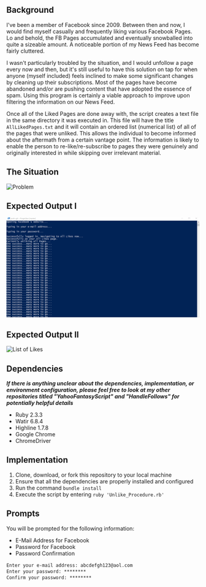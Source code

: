 ## Background

I've been a member of Facebook since 2009. Between then and now, I would find myself casually and frequently liking various Facebook Pages. Lo and behold, the FB Pages accumulated and eventually snowballed into quite a sizeable amount. A noticeable portion of my News Feed has become fairly cluttered.

I wasn't particularly troubled by the situation, and I would unfollow a page every now and then, but it's still useful to have this solution on tap for when anyone (myself included) feels inclined to make some significant changes by cleaning up their subscriptions. Most of the pages have become abandoned and/or are pushing content that have adopted the essence of spam. Using this program is certainly a viable approach to improve upon filtering the information on our News Feed. 

Once all of the Liked Pages are done away with, the script creates a text file in the same directory it was executed in. This file will have the title `AllLikedPages.txt` and it will contain an ordered list (numerical list) of all of the pages that were unliked. This allows the individual to become informed about the aftermath from a certain vantage point. The information is likely to enable the person to re-like/re-subscribe to pages they were genuinely and originally interested in while skipping over irrelevant material.

## The Situation

![Problem](Misc/FBLikesDisplay.gif)

## Expected Output I

![Solution](Misc/FBLikesOutput.gif)

## Expected Output II

![List of Likes](Misc/FBLikesOutputTextFile.gif)

## Dependencies
***If there is anything unclear about the dependencies, implementation, or environment configuration, please feel free to look at my other repositories titled "YahooFantasyScript" and "HandleFollows" for potentially helpful details***

- Ruby 2.3.3
- Watir 6.8.4
- Highline 1.7.8
- Google Chrome
- ChromeDriver

## Implementation

1) Clone, download, or fork this repository to your local machine
2) Ensure that all the dependencies are properly installed and configured
3) Run the command `bundle install`
4) Execute the script by entering `ruby 'Unlike_Procedure.rb'`

## Prompts

You will be prompted for the following information:
- E-Mail Address for Facebook
- Password for Facebook
- Password Confirmation

```
Enter your e-mail address: abcdefgh123@aol.com
Enter your password: ********
Confirm your password: ********
```
